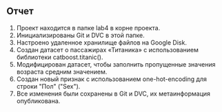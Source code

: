 ## Отчет
1. Проект находится в папке lab4 в корне проекта.
2. Инициализированы Git и DVC в этой папке.
3. Настроено удаленное хранилище файлов на Google Disk.
4. Создан датасет о пассажирах «Титаника» с использованием библиотеки catboost.titanic().
5. Модифицирован датасет, чтобы заполнить пропущенные значения возраста средним значением.
6. Создан новый признак с использованием one-hot-encoding для строки "Пол" ("Sex").
7. Все изменения были сохранены в Git и DVC, их метаинформация опубликована.